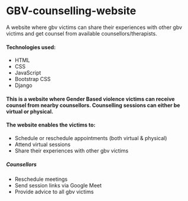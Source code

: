# GBV-counselling-website
A website where gbv victims can share their experiences with other gbv victims and get counsel from available counsellors/therapists.

#### Technologies used:
   - HTML
   - CSS
   - JavaScript
   - Bootstrap CSS
   - Django

#### This is a website where Gender Based violence victims can receive counsel from nearby counsellors. Counselling sessions can either be virtual or physical.
#### The website enables the victims to:
   - Schedule or reschedule appointments (both virtual & physical)
   - Attend virtual sessions
   - Share their experiences with other gbv victims
   
   ##### Counsellors
   - Reschedule meetings
   - Send session links via Google Meet
   - Provide advice to all gbv victims

